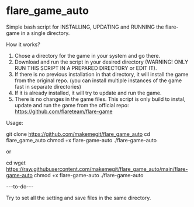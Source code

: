 # flare_game_auto

Simple bash script for INSTALLING, UPDATING and RUNNING the flare-game in a single directory.

How it works?

1. Chose a directory for the game in your system and go there.
2. Download and run the script in your desired directory (WARNING! ONLY RUN THIS SCRIPT IN A PREPARED DIRECTORY or EDIT IT).
3. If there is no previous installation in that directory, it will install the game from the original repo. (you can install multiple instances of the game fast in separate directories)
4. If it is already installed, it will try to update and run the game.
5. There is no changes in the game files. This script is only build to instal, update and run the game from the official repo:
https://github.com/flareteam/flare-game


Usage:

git clone https://github.com/makemegit/flare_game_auto
cd flare_game_auto
chmod +x flare-game-auto
./flare-game-auto

or

cd <YOUR PREPARED DIR>
wget https://raw.githubusercontent.com/makemegit/flare_game_auto/main/flare-game-auto
chmod +x flare-game-auto
./flare-game-auto
 

---to-do---

Try to set all the setting and save files in the same directory.
